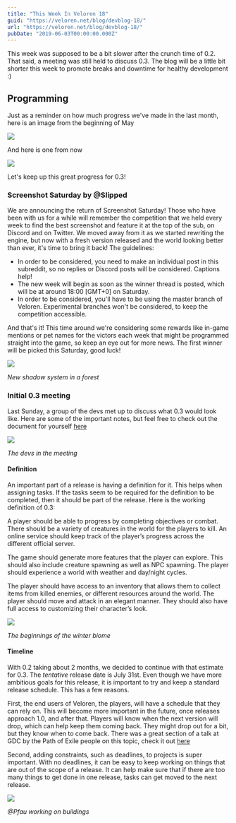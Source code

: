 ```yaml
---
title: "This Week In Veloren 18"
guid: "https://veloren.net/blog/devblog-18/"
url: "https://veloren.net/blog/devblog-18/"
pubDate: "2019-06-03T00:00:00.000Z"
---
```


This week was supposed to be a bit slower after the crunch time of 0.2. That said, a meeting was still held to discuss 0.3. The blog will be a little bit shorter this week to promote breaks and downtime for healthy development :)

## Programming

Just as a reminder on how much progress we've made in the last month, here is an image from the beginning of May

![](https://s3.eu-central-2.wasabisys.com/veloren-blog/cdn/523568428905398283/585052316017623087/noo6hytyoeu21.png)

And here is one from now

![](https://s3.eu-central-2.wasabisys.com/veloren-blog/cdn/523568428905398283/585052433634426880/3czqevfo7n131.png)

Let's keep up this great progress for 0.3!

### Screenshot Saturday by @Slipped

We are announcing the return of Screenshot Saturday! Those who have been with us for a while will remember the competition that we held every week to find the best screenshot and feature it at the top of the sub, on Discord and on Twitter. We moved away from it as we started rewriting the engine, but now with a fresh version released and the world looking better than ever, it's time to bring it back! The guidelines:

- In order to be considered, you need to make an individual post in this subreddit, so no replies or Discord posts will be considered. Captions help!
- The new week will begin as soon as the winner thread is posted, which will be at around 18:00 \[GMT+0\] on Saturday.
- In order to be considered, you'll have to be using the master branch of Veloren. Experimental branches won't be considered, to keep the competition accessible.

And that's it! This time around we're considering some rewards like in-game mentions or pet names for the victors each week that might be programmed straight into the game, so keep an eye out for more news. The first winner will be picked this Saturday, good luck!

![](https://s3.eu-central-2.wasabisys.com/veloren-blog/cdn/523568428905398283/583662031438217216/screenshot_1559225872419.png)

_New shadow system in a forest_

### Initial 0.3 meeting

Last Sunday, a group of the devs met up to discuss what 0.3 would look like. Here are some of the important notes, but feel free to check out the document for yourself [here](https://docs.google.com/document/d/15i50N7dISQBaGif1ilfVwhhmt3Ylh46Lam-Lw3l8Gcg/edit?usp=sharing)

![](https://s3.eu-central-2.wasabisys.com/veloren-blog/cdn/541307840938377217/584816144959930368/Discord_0SpUt0my2d.png)

_The devs in the meeting_

#### Definition

An important part of a release is having a definition for it. This helps when assigning tasks. If the tasks seem to be required for the definition to be completed, then it should be part of the release. Here is the working definition of 0.3:

A player should be able to progress by completing objectives or combat. There should be a variety of creatures in the world for the players to kill. An online service should keep track of the player’s progress across the different official server.

The game should generate more features that the player can explore. This should also include creature spawning as well as NPC spawning. The player should experience a world with weather and day/night cycles.

The player should have access to an inventory that allows them to collect items from killed enemies, or different resources around the world. The player should move and attack in an elegant manner. They should also have full access to customizing their character’s look.

![](https://s3.eu-central-2.wasabisys.com/veloren-blog/cdn/523568428905398283/584821471470419974/unknown.png)

_The beginnings of the winter biome_

#### Timeline

With 0.2 taking about 2 months, we decided to continue with that estimate for 0.3. The _tentative_ release date is July 31st. Even though we have more ambitious goals for this release, it is important to try and keep a standard release schedule. This has a few reasons.

First, the end users of Veloren, the players, will have a schedule that they can rely on. This will become more important in the future, once releases approach 1.0, and after that. Players will know when the next version will drop, which can help keep them coming back. They might drop out for a bit, but they know when to come back. There was a great section of a talk at GDC by the Path of Exile people on this topic, check it out [here](https://youtu.be/tmuy9fyNUjY?t=1076)

Second, adding constraints, such as deadlines, to projects is super important. With no deadlines, it can be easy to keep working on things that are out of the scope of a release. It can help make sure that if there are too many things to get done in one release, tasks can get moved to the next release.

![](https://s3.eu-central-2.wasabisys.com/veloren-blog/cdn/523568428905398283/584177728916291589/screenshot_1559348833873.png)

_@Pfau working on buildings_

